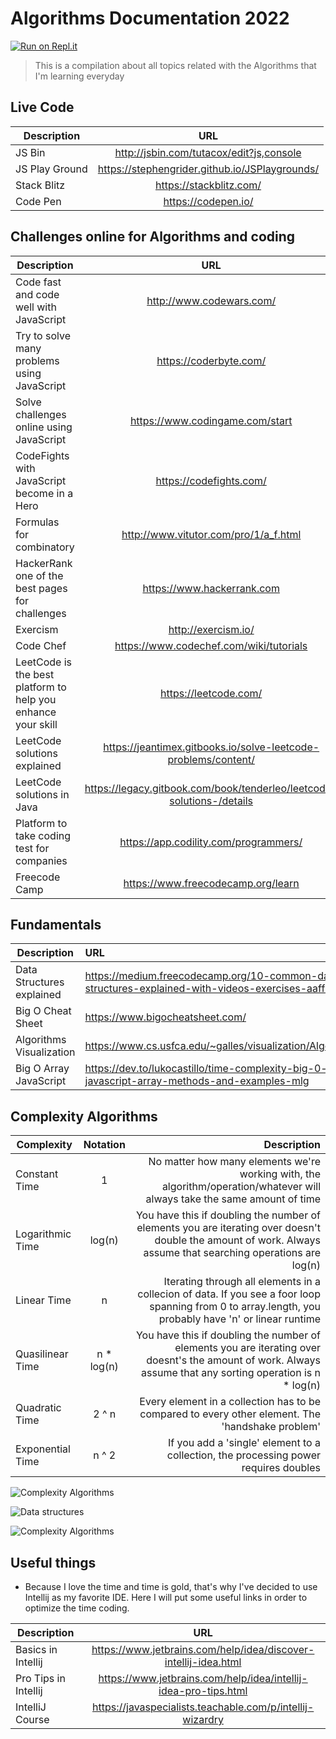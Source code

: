 # Algorithms Documentation 2022

[![Run on Repl.it](https://repl.it/badge/github/codesandtags/algorithms-documentation)](https://repl.it/github/codesandtags/algorithms-documentation)

> This is a compilation about all topics related with the Algorithms that I'm learning everyday

## Live Code

| Description    |                      URL                       |
| -------------- | :--------------------------------------------: |
| JS Bin         |    http://jsbin.com/tutacox/edit?js,console    |
| JS Play Ground | https://stephengrider.github.io/JSPlaygrounds/ |
| Stack Blitz    |            https://stackblitz.com/             |
| Code Pen       |              https://codepen.io/               |

## Challenges online for Algorithms and coding

| Description                                                  |                                  URL                                  |
| ------------------------------------------------------------ | :-------------------------------------------------------------------: |
| Code fast and code well with JavaScript                      |                       http://www.codewars.com/                        |
| Try to solve many problems using JavaScript                  |                        https://coderbyte.com/                         |
| Solve challenges online using JavaScript                     |                    https://www.codingame.com/start                    |
| CodeFights with JavaScript become in a Hero                  |                        https://codefights.com/                        |
| Formulas for combinatory                                     |                 http://www.vitutor.com/pro/1/a_f.html                 |
| HackerRank one of the best pages for challenges              |                      https://www.hackerrank.com                       |
| Exercism                                                     |                          http://exercism.io/                          |
| Code Chef                                                    |                https://www.codechef.com/wiki/tutorials                |
| LeetCode is the best platform to help you enhance your skill |                         https://leetcode.com/                         |
| LeetCode solutions explained                                 |    https://jeantimex.gitbooks.io/solve-leetcode-problems/content/     |
| LeetCode solutions in Java                                   | https://legacy.gitbook.com/book/tenderleo/leetcode-solutions-/details |
| Platform to take coding test for companies                   |                 https://app.codility.com/programmers/                 |
| Freecode Camp                                                |                  https://www.freecodecamp.org/learn                   |

## Fundamentals

| Description               | URL                                                                                                    |
| ------------------------- | :----------------------------------------------------------------------------------------------------- |
| Data Structures explained | https://medium.freecodecamp.org/10-common-data-structures-explained-with-videos-exercises-aaff6c06fb2b |
| Big O Cheat Sheet         | https://www.bigocheatsheet.com/                                                                        |
| Algorithms Visualization  | https://www.cs.usfca.edu/~galles/visualization/Algorithms.html                                         |
| Big O Array JavaScript    | https://dev.to/lukocastillo/time-complexity-big-0-for-javascript-array-methods-and-examples-mlg        |

## Complexity Algorithms

| Complexity       |  Notation   |                                                                                                                                                   Description |
| ---------------- | :---------: | ------------------------------------------------------------------------------------------------------------------------------------------------------------: |
| Constant Time    |      1      |                                     No matter how many elements we're working with, the algorithm/operation/whatever will always take the same amount of time |
| Logarithmic Time |   log(n)    | You have this if doubling the number of elements you are iterating over doesn't double the amount of work. Always assume that searching operations are log(n) |
| Linear Time      |      n      |        Iterating through all elements in a collecion of data. If you see a foor loop spanning from 0 to array.length, you probably have 'n' or linear runtime |
| Quasilinear Time | n \* log(n) |  You have this if doubling the number of elements you are iterating over doesnt's the amount of work. Always assume that any sorting operation is n \* log(n) |
| Quadratic Time   |    2 ^ n    |                                                              Every element in a collection has to be compared to every other element. The 'handshake problem' |
| Exponential Time |    n ^ 2    |                                                                          If you add a 'single' element to a collection, the processing power requires doubles |

![Complexity Algorithms](https://images.squarespace-cdn.com/content/v1/5acbdd3a25bf024c12f4c8b4/1599000012698-NJEGM0BCGG5ZKGIWC1GU/Big%2BO%2BNotation%2BSummary%2B%281%29.jpg)

![Data structures](https://miro.medium.com/max/1017/1*cQ78W0R0qxaSgYLosfYMxg.png)

![Complexity Algorithms](https://he-s3.s3.amazonaws.com/media/uploads/c950295.png)

## Useful things

-  Because I love the time and time is gold, that's why I've decided to use Intellij as my favorite IDE. Here I will put some useful links in order to optimize the time coding.

| Description          |                               URL                               |
| -------------------- | :-------------------------------------------------------------: |
| Basics in Intellij   | https://www.jetbrains.com/help/idea/discover-intellij-idea.html |
| Pro Tips in Intellij | https://www.jetbrains.com/help/idea/intellij-idea-pro-tips.html |
| IntelliJ Course      |    https://javaspecialists.teachable.com/p/intellij-wizardry    |
